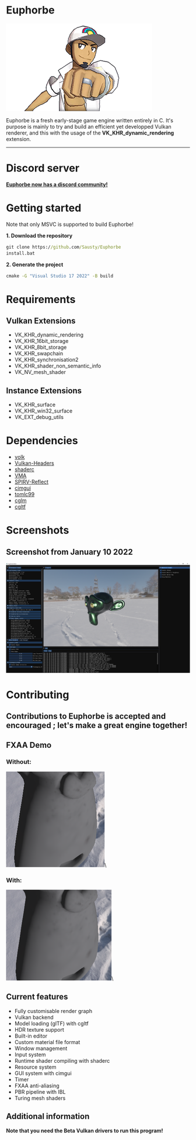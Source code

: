 # Euphorbe

![Euphorbe](.github/logo.png)

Euphorbe is a fresh early-stage game engine written entirely in C.
It's purpose is mainly to try and build an efficient yet developped Vulkan renderer, and this with the usage of the **VK_KHR_dynamic_rendering** extension.
***

# Discord server
[**Euphorbe now has a discord community!**](https://discord.gg/5nhx2DcTc3)

# Getting started

Note that only MSVC is supported to build Euphorbe!

**1. Download the repository**
```bat
git clone https://github.com/Sausty/Euphorbe
install.bat
```

**2. Generate the project**
```bat
cmake -G "Visual Studio 17 2022" -B build
```

# Requirements

## Vulkan Extensions
- VK_KHR_dynamic_rendering
- VK_KHR_16bit_storage
- VK_KHR_8bit_storage
- VK_KHR_swapchain
- VK_KHR_synchronisation2
- VK_KHR_shader_non_semantic_info
- VK_NV_mesh_shader

## Instance Extensions
- VK_KHR_surface
- VK_KHR_win32_surface
- VK_EXT_debug_utils

# Dependencies

- [volk](https://github.com/zeux/volk)
- [Vulkan-Headers](https://github.com/KhronosGroup/Vulkan-Headers)
- [shaderc](https://github.com/google/shaderc)
- [VMA](https://github.com/GPUOpen-LibrariesAndSDKs/VulkanMemoryAllocator)
- [SPIRV-Reflect](https://github.com/KhronosGroup/SPIRV-Reflect)
- [cimgui](https://github.com/Sausty/cimgui)
- [tomlc99](https://github.com/cktan/tomlc99)
- [cglm](https://github.com/recp/cglm)
- [cgltf](https://github.com/jkuhlmann/cgltf)

# Screenshots

## Screenshot from January 10 2022
![Jan 10 2022](.github/10jan2022.PNG)

# Contributing

## Contributions to Euphorbe is accepted and encouraged ; let's make a great engine together!

## FXAA Demo
### Without:
![Without FXAA](.github/no_fxaa.PNG)\
### With:
![With FXAA](.github/fxaa.PNG)\

## Current features

- Fully customisable render graph
- Vulkan backend
- Model loading (glTF) with cgltf
- HDR texture support
- Built-in editor
- Custom material file format
- Window management
- Input system
- Runtime shader compiling with shaderc
- Resource system
- GUI system with cimgui
- Timer
- FXAA anti-aliasing
- PBR pipeline with IBL
- Turing mesh shaders

## Additional information

**Note that you need the Beta Vulkan drivers to run this program!**

